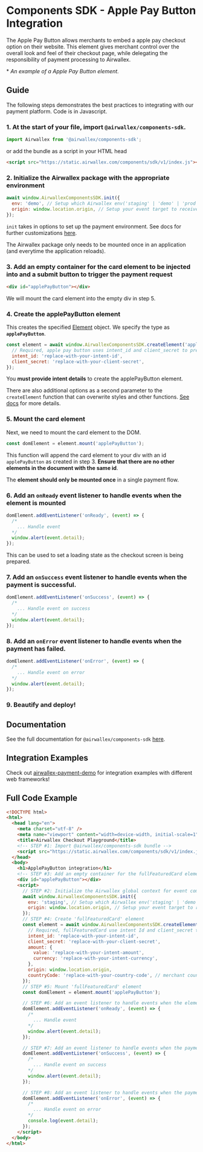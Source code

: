 # Components SDK - Apple Pay Button Integration

The Apple Pay Button allows merchants to embed a apple pay checkout option on their website. This element gives merchant control over the overall look and feel of their checkout page, while delegating the responsibility of payment processing to Airwallex.

\* _An example of a Apple Pay Button element._

## Guide

The following steps demonstrates the best practices to integrating with our payment platform. Code is in Javascript.

### 1. At the start of your file, import `@airwallex/components-sdk`.

```js
import Airwallex from '@airwallex/components-sdk';
```

or add the bundle as a script in your HTML head

```html
<script src="https://static.airwallex.com/components/sdk/v1/index.js"></script>
```

### 2. Initialize the Airwallex package with the appropriate environment

```js
await window.AirwallexComponentsSDK.init({
  env: 'demo', // Setup which Airwallex env('staging' | 'demo' | 'prod') to integrate with
  origin: window.location.origin, // Setup your event target to receive the browser events message
});
```

`init` takes in options to set up the payment environment. See docs for further customizations [here](/docs/components-sdk#init).

The Airwallex package only needs to be mounted once in an application (and everytime the application reloads).

### 3. Add an empty container for the card element to be injected into and a submit button to trigger the payment request

```html
<div id="applePayButton"></div>
```

We will mount the card element into the empty div in step 5.

### 4. Create the applePayButton element

This creates the specified [Element](/docs/components-sdk#Element) object. We specify the type as **`applePayButton`**.

```js
const element = await window.AirwallexComponentsSDK.createElement('applePayButton', {
  // Required, apple pay button uses intent_id and client_secret to prepare checkout
  intent_id: 'replace-with-your-intent-id',
  client_secret: 'replace-with-your-client-secret',
});
```

You **must provide intent details** to create the applePayButton element.

There are also additional options as a second parameter to the `createElement` function that can overwrite styles and other functions. [See docs](/docs/components-sdk#createElement) for more details.

### 5. Mount the card element

Next, we need to mount the card element to the DOM.

```js
const domElement = element.mount('applePayButton');
```

This function will append the card element to your div with an id `applePayButton` as created in step 3. **Ensure that there are no other elements in the document with the same id**.

The **element should only be mounted once** in a single payment flow.

### 6. Add an `onReady` event listener to handle events when the element is mounted

```js
domElement.addEventListener('onReady', (event) => {
  /*
    ... Handle event
  */
  window.alert(event.detail);
});
```

This can be used to set a loading state as the checkout screen is being prepared.

### 7. Add an `onSuccess` event listener to handle events when the payment is successful.

```js
domElement.addEventListener('onSuccess', (event) => {
  /*
    ... Handle event on success
  */
  window.alert(event.detail);
});
```

### 8. Add an `onError` event listener to handle events when the payment has failed.

```js
domElement.addEventListener('onError', (event) => {
  /*
    ... Handle event on error
  */
  window.alert(event.detail);
});
```

### 9. Beautify and deploy!

## Documentation

See the full documentation for `@airwallex/components-sdk` [here](/docs).

## Integration Examples

Check out [airwallex-payment-demo](/../../tree/master) for integration examples with different web frameworks!

## Full Code Example

```html
<!DOCTYPE html>
<html>
  <head lang="en">
    <meta charset="utf-8" />
    <meta name="viewport" content="width=device-width, initial-scale=1" />
    <title>Airwallex Checkout Playground</title>
    <!-- STEP #1: Import @airwallex/components-sdk bundle -->
    <script src="https://static.airwallex.com/components/sdk/v1/index.js"></script>
  </head>
  <body>
    <h1>ApplePayButton integration</h1>
    <!-- STEP #3: Add an empty container for the fullFeaturedCard element to be injected into -->
    <div id="applePayButton"></div>
    <script>
      // STEP #2: Initialize the Airwallex global context for event communication
      await window.AirwallexComponentsSDK.init({
        env: 'staging', // Setup which Airwallex env('staging' | 'demo' | 'prod') to integrate with
        origin: window.location.origin, // Setup your event target to receive the browser events message
      });
      // STEP #4: Create 'fullFeaturedCard' element
      const element = await window.AirwallexComponentsSDK.createElement('applePayButton', {
        // Required, fullFeaturedCard use intent Id and client_secret to prepare checkout
        intent_id: 'replace-with-your-intent-id',
        client_secret: 'replace-with-your-client-secret',
        amount: {
          value: 'replace-with-your-intent-amount',
          currency: 'replace-with-your-intent-currency',
        },
        origin: window.location.origin,
        countryCode: 'replace-with-your-country-code', // merchant country code
      });
      // STEP #5: Mount 'fullFeaturedCard' element
      const domElement = element.mount('applePayButton');

      // STEP #6: Add an event listener to handle events when the element is mounted
      domElement.addEventListener('onReady', (event) => {
        /*
          ... Handle event
        */
        window.alert(event.detail);
      });

      // STEP #7: Add an event listener to handle events when the payment is successful.
      domElement.addEventListener('onSuccess', (event) => {
        /*
          ... Handle event on success
        */
        window.alert(event.detail);
      });

      // STEP #8: Add an event listener to handle events when the payment has failed.
      domElement.addEventListener('onError', (event) => {
        /*
          ... Handle event on error
        */
        console.log(event.detail);
      });
    </script>
  </body>
</html>
```
